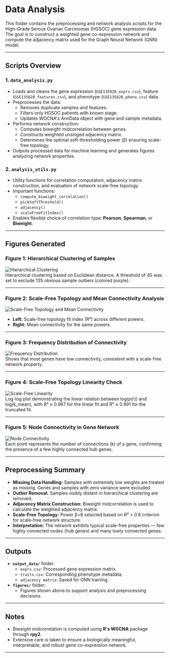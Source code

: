 # Data Analysis

This folder contains the preprocessing and network analysis scripts for the High-Grade Serous Ovarian Carcinomas (HGSOC) gene expression data.  
The goal is to construct a weighted gene co-expression network and compute the adjacency matrix used for the Graph Neural Network (GNN) model.

---

## Scripts Overview

### 1. `data_analysis.py`
- Loads and cleans the gene expression (`GSE135820_exprs.csv`), feature (`GSE135820_features.csv`), and phenotype (`GSE135820_pheno.csv`) data.
- Preprocesses the data:
  - Removes duplicate samples and features.
  - Filters only HGSOC patients with known stage.
  - Updates WGCNA's AnnData object with gene and sample metadata.
- Performs network construction:
  - Computes biweight midcorrelation between genes.
  - Constructs weighted unsinged adjacency matrix.
  - Determines the optimal soft-thresholding power (β) ensuring scale-free topology.
- Outputs processed data for machine learning and generates figures analyzing network properties.

### 2. `analysis_utils.py`
- Utility functions for correlation computation, adjacency matrix construction, and evaluation of network scale-free topology.
- Important functions:
  - `compute_biweight_correlation()`
  - `pickSoftThreshold()`
  - `adjacency()`
  - `scaleFreeFitIndex()`
- Enables flexible choice of correlation type: **Pearson**, **Spearman**, or **Biweight**.

---

## Figures Generated

### Figure 1: Hierarchical Clustering of Samples
![Hierarchical Clustering](../figures/Figure%201.png)  
Hierarchical clustering based on Euclidean distance. A threshold of 45 was set to exclude 135 obvious sample outliers (colored purple).

---

### Figure 2: Scale-Free Topology and Mean Connectivity Analysis
![Scale-Free Topology and Mean Connectivity](../figures/Figure%202.png)  
- **Left:** Scale-free topology fit index (R²) across different powers.
- **Right:** Mean connectivity for the same powers.

---

### Figure 3: Frequency Distribution of Connectivity
![Frequency Distribution](../figures/Figure%203.png)  
Shows that most genes have low connectivity, consistent with a scale-free network property.

---

### Figure 4: Scale-Free Topology Linearity Check
![Scale-Free Linearity](../figures/Figure%204.png)  
Log-log plot demonstrating the linear relation between log(p(r)) and log(k_mean), with R² ≈ 0.967 for the linear fit and R² ≈ 0.991 for the truncated fit.

---

### Figure 5: Node Connectivity in Gene Network
![Node Connectivity](../figures/Figure%205.png)  
Each point represents the number of connections (k) of a gene, confirming the presence of a few highly connected hub genes.

---

## Preprocessing Summary

- **Missing Data Handling:** Samples with extremely low weights are treated as missing. Genes and samples with zero variance were excluded.
- **Outlier Removal:** Samples visibly distant in hierarchical clustering are removed.
- **Adjacency Matrix Construction:** Biweight midcorrelation is used to calculate the weighted adjacency matrix.
- **Scale-Free Topology:** Power β=6 selected based on R² > 0.8 criterion for scale-free network structure.
- **Interpretation:** The network exhibits typical scale-free properties — few highly connected nodes (hub genes) and many lowly connected genes.

---

## Outputs

- **`output_data/`** folder:
  - `exprs.csv`: Processed gene expression matrix.
  - `traits.csv`: Corresponding phenotype metadata.
  - `adjacency matrix`: Saved for GNN training.
- **`figures/`** folder:
  - Figures shown above to support analysis and preprocessing decisions.

---

## Notes
- Biweight midcorrelation is computed using **R's WGCNA** package through **rpy2**.
- Extensive care is taken to ensure a biologically meaningful, interpretable, and robust gene co-expression network.

---

